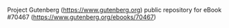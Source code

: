 Project Gutenberg (https://www.gutenberg.org) public repository for
eBook #70467 (https://www.gutenberg.org/ebooks/70467)
